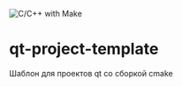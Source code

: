 ![C/C++ with Make](https://github.com/xrombik/qt-project-template/workflows/C/C++%20with%20Make/badge.svg)

# qt-project-template
Шаблон для проектов qt со сборкой cmake
